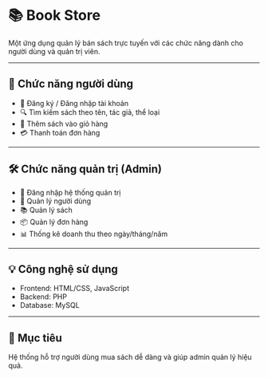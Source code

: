 # 📚 Book Store

Một ứng dụng quản lý bán sách trực tuyến với các chức năng dành cho người dùng và quản trị viên.

---

## 🔑 Chức năng người dùng

- 📝 Đăng ký / Đăng nhập tài khoản
- 🔍 Tìm kiếm sách theo tên, tác giả, thể loại
- 🛒 Thêm sách vào giỏ hàng
- 💳 Thanh toán đơn hàng

---

## 🛠️ Chức năng quản trị (Admin)

- 🔐 Đăng nhập hệ thống quản trị
- 👥 Quản lý người dùng
- 📚 Quản lý sách
- 📦 Quản lý đơn hàng
- 📊 Thống kê doanh thu theo ngày/tháng/năm

---

## 💡 Công nghệ sử dụng 

- Frontend: HTML/CSS, JavaScript
- Backend: PHP
- Database: MySQL

---

## 🚀 Mục tiêu

Hệ thống hỗ trợ người dùng mua sách dễ dàng và giúp admin quản lý hiệu quả.

